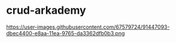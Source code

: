 # crud-arkademy

https://user-images.githubusercontent.com/67579724/91447093-dbec4400-e8aa-11ea-9765-da3362dfb0b3.png
